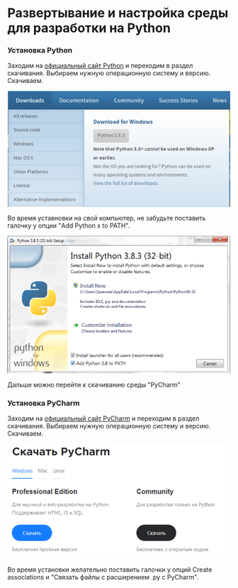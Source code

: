 # Развертывание и настройка среды для разработки на Python

### Установка Python

Заходим на [официальный сайт Python](https://www.python.org/) и переходим в раздел скачивания. Выбираем нужную операционную систему и версию. Скачиваем.

![Картинка](https://raw.githubusercontent.com/Serega89Kh/programming/master/Scr/Scr1.png?token=AHR2N3KBGBU6OQ6CLKO2L3267ZLZC)

Во время уставновки на свой компьютер, не забудьте поставить галочку у опции "Add Python x to PATH".

![Катринка1](https://raw.githubusercontent.com/Serega89Kh/programming/master/Scr/Scr2.png?token=AHR2N3OUUMA7OAMOIB4JFGS67ZL26)

Дальше можно перейти к скачиванию среды "PyCharm"

### Установка PyCharm

Заходим на [официальный сайт PyCharm](https://www.jetbrains.com/ru-ru/pycharm/) и переходим в раздел скачивания. Выбираем нужную операционную систему и версию. Скачиваем.

![Катринка2](https://raw.githubusercontent.com/Serega89Kh/programming/master/Scr/Scr3.png?token=AHR2N3OQVPSGZJSFKMIZ6WC67ZL3Y)

Во время установки желательно поставить галочки у опций Create associations и "Связать файлы с расширением .py с PyCharm".
